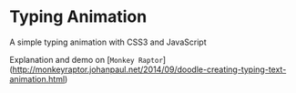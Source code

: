 # Typing Animation
A simple typing animation with CSS3 and JavaScript

Explanation and demo on [`Monkey Raptor`] (http://monkeyraptor.johanpaul.net/2014/09/doodle-creating-typing-text-animation.html)
